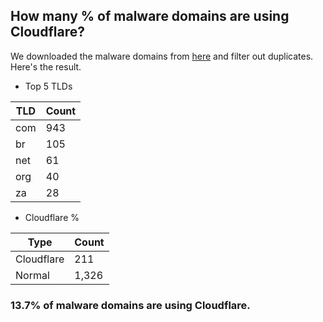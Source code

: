 ## How many % of malware domains are using Cloudflare?


We downloaded the malware domains from [here](https://urlhaus.abuse.ch) and filter out duplicates.
Here's the result.


[//]: # (start replacement)


- Top 5 TLDs

| TLD | Count |
| --- | --- |
| com | 943 |
| br | 105 |
| net | 61 |
| org | 40 |
| za | 28 |


- Cloudflare %

| Type | Count |
| --- | --- |
| Cloudflare | 211 |
| Normal | 1,326 |


### 13.7% of malware domains are using Cloudflare.